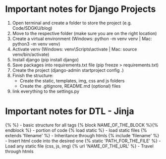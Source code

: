# Important notes for Django Projects

1. Open terminal and create a folder to store the project (e.g. Code/SDGKU/blog)
2. Move to the respective folder (make sure you are on the right location)
3. Create a virtual environment (Windows: python -m venv venv | Mac: python3 -m venv venv)
4. Activate venv (Windows: venv\Scripts\activate | Mac: source venv/bin/activate)
5. Install django (pip install django)
6. Save packages into requirements.txt file (pip freeze > requirements.txt)
7. Create the project (django-admin startproject config .)
8. Finish the structure:
   - Create the static, templates, img, css and js folders
   - Create the .gitignore, README.md (optional) files
9. link everything to the settings.py


# Important notes for DTL - Jinja
{% %} - basic structure for all tags
{% block NAME_OF_THE_BLOCK %}{% endblock %} - portion of code
{% load static %} - load static files
{% extends 'filename' %} - Inheritance through htmls
{% include 'filename' %} - Insert html code into the desired one
{% static 'PATH_FOR_THE_FILE' %} - Load any static file (css, js, img)
{% url 'NAME_OF_THE_URL' %} - Travel through htmls